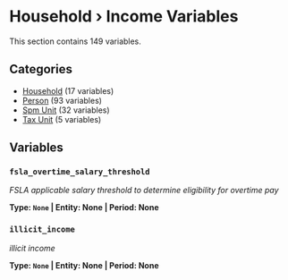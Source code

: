 # Household › Income Variables

This section contains 149 variables.

## Categories

- [Household](household/index.md) (17 variables)
- [Person](person/index.md) (93 variables)
- [Spm Unit](spm_unit/index.md) (32 variables)
- [Tax Unit](tax_unit/index.md) (5 variables)

## Variables

### `fsla_overtime_salary_threshold`
*FSLA applicable salary threshold to determine eligibility for overtime pay*

**Type: `None` | Entity: None | Period: None**

### `illicit_income`
*illicit income*

**Type: `None` | Entity: None | Period: None**
